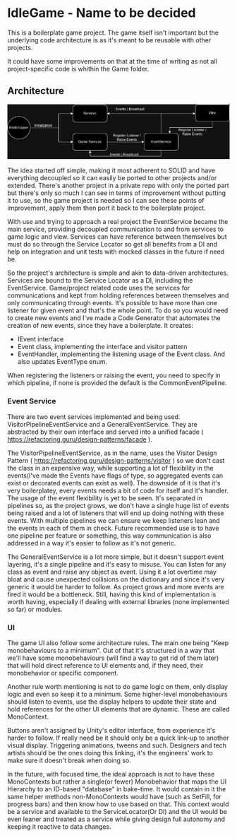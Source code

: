 # IdleGame - Name to be decided
 
This is a boilerplate game project. The game itself isn't important but the underlying code architecture is as it's meant to be reusable with other projects.

It could have some improvements on that at the time of writing as not all project-specific code is whithin the Game folder.

## Architecture

![alt text](https://github.com/Greifherz/IdleGame/blob/main/Assets/Game/Scripts/Services/Docs/IdleGameArchitecture.drawio.png?raw=true)

The idea started off simple, making it most adherent to SOLID and have everything decoupled so it can easily be ported to other projects and/or extended. There's another project in a private repo with only the ported part but there's only so much I can see in terms of improvement without putting it to use, so the game project is needed so I can see these points of improvement, apply them then port it back to the boilerplate project.

With use and trying to approach a real project the EventService became the main service, providing decoupled communication to and from services to game logic and view. Services can have reference between themselves but must do so through the Service Locator so get all benefits from a DI and help on integration and unit tests with mocked classes in the future if need be. 

So the project's architecture is simple and akin to data-driven architectures. Services are bound to the Service Locator as a DI, including the EventService. Game/project related code uses the services for communications and kept from holding references between themselves and only communicating through events. It's possible to have more than one listener for given event and that's the whole point. To do so you would need to create new events and I've made a Code Generator that automates the creation of new events, since they have a boilerplate. It creates:
- IEvent interface
- Event class, implementing the interface and visitor pattern
- EventHandler, implementing the listening usage of the Event class.
And also updates EventType enum.

When registering the listeners or raising the event, you need to specify in which pipeline, if none is provided the default is the CommonEventPipeline. 

### Event Service

  There are two event services implemented and being used. VisitorPipelineEventService and a GeneralEventService. They are abstracted by their own interface and served into a unified facade ( https://refactoring.guru/design-patterns/facade ). 

  The VisitorPipelineEventService, as in the name, uses the Visitor Design Pattern ( https://refactoring.guru/design-patterns/visitor ) so we don't cast the class in an expensive way, while supporting a lot of flexibility in the events(I've made the Events have flags of type, so aggregated events can exist or decorated events can exist as well). The downside of it is that it's very boilerplatey, every events needs a bit of code for itself and it's handler. The usage of the event flexibility is yet to be seen. It's separated in pipelines so, as the project grows, we don't have a single huge list of events being raised and a lot of listeners that will end up doing nothing with these events. With multiple pipelines we can ensure we keep listeners lean and the events in each of them in check. Future recommended use is to have one pipeline per feature or something, this way communication is also addressed in a way it's easier to follow as it's not generic.
    
  The GeneralEventService is a lot more simple, but it doesn't support event layering, it's a single pipeline and it's easy to misuse. You can listen for any class as event and raise any object as event. Using it a lot overtime may bloat and cause unexpected collisions on the dictionary and since it's very generic it would be harder to follow. As project grows and more events are fired it would be a bottleneck. Still, having this kind of implementation is worth having, especially if dealing with external libraries (none implemented so far) or modules.

### UI

  The game UI also follow some architecture rules. The main one being "Keep monobehaviours to a minimum". Out of that it's structured in a way that we'll have some monobehaviours (will find a way to get rid of them later) that will hold direct reference to UI elements and, if they need, their monobehavior or specific component.

  Another rule worth mentioning is not to do game logic on them, only display logic and even so keep it to a minimum. Some higher-level monobehaviours should listen to events, use the display helpers to update their state and hold references for the other UI elements that are dynamic. These are called MonoContext. 

  Buttons aren't assigned by Unity's editor interface, from experience it's harder to follow. If really need be it should only be a quick link-up to another visual display. Triggering animations, tweens and such. Designers and tech artists should be the ones doing this linking, it's the engineers' work to make sure it doesn't break when doing so. 

  In the future, with focused time, the ideal approach is not to have these MonoContexts but rather a single(or fewer) Monobehavior that maps the UI Hierarchy to an ID-based "database" in bake-time. It would contain in it the same helper methods non-MonoContexts would have (such as SetFill, for progress bars) and then know how to use based on that. This context would be a service and available to the ServiceLocator(Or DI) and the UI would be even leaner and treated as a service while giving design full autonomy and keeping it reactive to data changes. 
